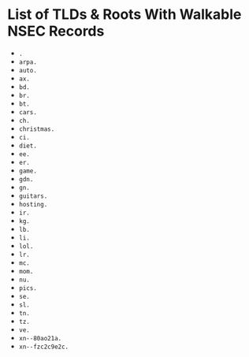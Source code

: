 # List of TLDs & Roots With Walkable NSEC Records

* `.`
* `arpa.`
* `auto.`
* `ax.`
* `bd.`
* `br.`
* `bt.`
* `cars.`
* `ch.`
* `christmas.`
* `ci.`
* `diet.`
* `ee.`
* `er.`
* `game.`
* `gdn.`
* `gn.`
* `guitars.`
* `hosting.`
* `ir.`
* `kg.`
* `lb.`
* `li.`
* `lol.`
* `lr.`
* `mc.`
* `mom.`
* `nu.`
* `pics.`
* `se.`
* `sl.`
* `tn.`
* `tz.`
* `ve.`
* `xn--80ao21a.`
* `xn--fzc2c9e2c.`
